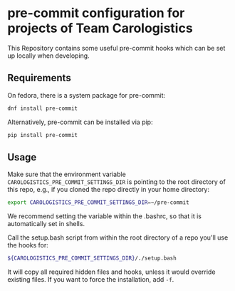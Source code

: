 # pre-commit configuration for projects of Team Carologistics
This Repository contains some useful pre-commit hooks which can be set up locally when developing.

## Requirements
On fedora, there is a system package for pre-commit:
```bash
dnf install pre-commit
```
Alternatively, pre-commit can be installed via pip:
```bash
pip install pre-commit
```
## Usage
Make sure that the environment variable
`CAROLOGISTICS_PRE_COMMIT_SETTINGS_DIR` is pointing to the root directory of this repo, e.g., if you cloned the repo directly in your home directory:
```bash
export CAROLOGISTICS_PRE_COMMIT_SETTINGS_DIR=~/pre-commit
```
We recommend setting the variable within the .bashrc, so that it is automatically set in shells.

Call the setup.bash script from within the root directory of a repo you'll use the hooks for:
```bash
${CAROLOGISTICS_PRE_COMMIT_SETTINGS_DIR}/./setup.bash
```
It will copy all required hidden files and hooks, unless it would override existing files.
If you want to force the installation, add `-f`.
